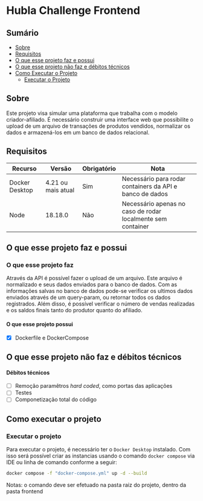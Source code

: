 # Hubla Challenge Frontend

## Sumário
- [Sobre](#sobre)
- [Requisitos](#requisitos)
- [O que esse projeto faz e possui](#o-que-esse-projeto-faz-e-possui)
- [O que esse projeto não faz e débitos técnicos](#o-que-esse-projeto-não-faz-e-débitos-técnicos)
- [Como Executar o Projeto](#como-executar-o-projeto)
  - [Executar o Projeto](#executar-o-projeto)


## Sobre
Este projeto visa simular uma plataforma que trabalha com o modelo criador-afiliado. É necessário construir uma interface web que possibilite o upload de um arquivo de transações de produtos vendidos, normalizar os dados e armazená-los em um
banco de dados relacional.

## Requisitos

|Recurso|Versão|Obrigatório|Nota|
|-|-|-|-|
|Docker Desktop| 4.21 ou mais atual|Sim|Necessário para rodar containers da API e banco de dados|
|Node| 18.18.0|Não|Necessário apenas no caso de rodar localmente sem container|

## O que esse projeto faz e possui
### O que esse projeto faz
Através da API é possível fazer o upload de um arquivo. Este arquivo é normalizado e seus dados enviados para o banco de dados.
Com as informações salvas no banco de dados pode-se verificar os ultimos dados enviados através de um query-param, ou retornar todos os dados registrados. Além disso, é possível verificar o número de vendas realizadas e os saldos finais tanto do produtor quanto do afiliado.

#### O que esse projeto possui
 - [x] Dockerfile e DockerCompose

## O que esse projeto não faz e débitos técnicos

#### Débitos técnicos
- [ ] Remoção paramêtros *hard coded*, como portas das aplicações
- [ ] Testes
- [ ] Componetização total do código

## Como executar o projeto
### Executar o projeto
Para executar o projeto, é necessário ter o `Docker Desktop` instalado. Com isso será possível criar as instancias usando o comando `docker compose` via IDE ou linha de comando conforme a seguir:
~~~bash
docker compose -f "docker-compose.yml" up -d --build
~~~
Notas: o comando deve ser efetuado na pasta raiz do projeto, dentro da pasta frontend